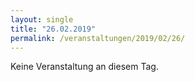 ```yaml
---
layout: single
title: "26.02.2019"
permalink: /veranstaltungen/2019/02/26/
---
```


Keine Veranstaltung an diesem Tag.
